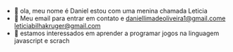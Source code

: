 - 👋 ola, meu nome é Daniel estou com uma menina chamada Leticia
- 👀 Meu email para entrar em contato e daniellimadeoliveira1@gmail.come leticiabilhakruger@gmail.com
- 🌱 estamos interessados em aprender a programar jogos na linguagem javascript e scrach
